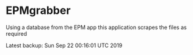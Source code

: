 # EPMgrabber
Using a database from the EPM app this application scrapes the files as required


Latest backup: Sun Sep 22 00:16:01 UTC 2019
